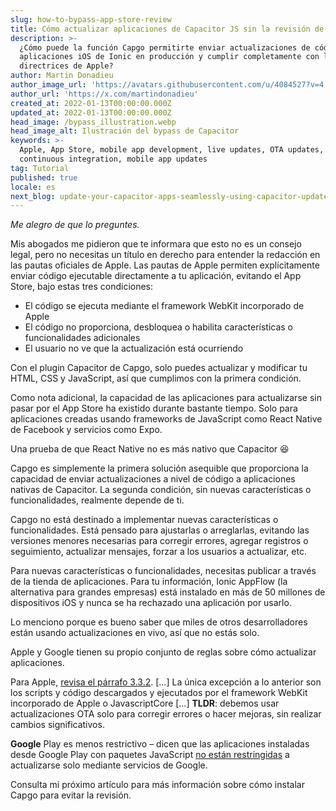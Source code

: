 ```yaml
---
slug: how-to-bypass-app-store-review
title: Cómo actualizar aplicaciones de Capacitor JS sin la revisión de la App Store.
description: >-
  ¿Cómo puede la función Capgo permitirte enviar actualizaciones de código a
  aplicaciones iOS de Ionic en producción y cumplir completamente con las
  directrices de Apple?
author: Martin Donadieu
author_image_url: 'https://avatars.githubusercontent.com/u/4084527?v=4'
author_url: 'https://x.com/martindonadieu'
created_at: 2022-01-13T00:00:00.000Z
updated_at: 2022-01-13T00:00:00.000Z
head_image: /bypass_illustration.webp
head_image_alt: Ilustración del bypass de Capacitor
keywords: >-
  Apple, App Store, mobile app development, live updates, OTA updates,
  continuous integration, mobile app updates
tag: Tutorial
published: true
locale: es
next_blog: update-your-capacitor-apps-seamlessly-using-capacitor-updater
---
```

_Me alegro de que lo preguntes._

Mis abogados me pidieron que te informara que esto no es un consejo legal, pero no necesitas un título en derecho para entender la redacción en las pautas oficiales de Apple. Las pautas de Apple permiten explícitamente enviar código ejecutable directamente a tu aplicación, evitando el App Store, bajo estas tres condiciones:

* El código se ejecuta mediante el framework WebKit incorporado de Apple
* El código no proporciona, desbloquea o habilita características o funcionalidades adicionales
* El usuario no ve que la actualización está ocurriendo

Con el plugin Capacitor de Capgo, solo puedes actualizar y modificar tu HTML, CSS y JavaScript, así que cumplimos con la primera condición.

Como nota adicional, la capacidad de las aplicaciones para actualizarse sin pasar por el App Store ha existido durante bastante tiempo.
Solo para aplicaciones creadas usando frameworks de JavaScript como React Native de Facebook y servicios como Expo.

Una prueba de que React Native no es más nativo que Capacitor 😆

Capgo es simplemente la primera solución asequible que proporciona la capacidad de enviar actualizaciones a nivel de código a aplicaciones nativas de Capacitor.
La segunda condición, sin nuevas características o funcionalidades, realmente depende de ti.

Capgo no está destinado a implementar nuevas características o funcionalidades. Está pensado para ajustarlas o arreglarlas, evitando las versiones menores necesarias para corregir errores, agregar registros o seguimiento, actualizar mensajes, forzar a los usuarios a actualizar, etc.

Para nuevas características o funcionalidades, necesitas publicar a través de la tienda de aplicaciones. Para tu información, Ionic AppFlow (la alternativa para grandes empresas) está instalado en más de 50 millones de dispositivos iOS y nunca se ha rechazado una aplicación por usarlo.

Lo menciono porque es bueno saber que miles de otros desarrolladores están usando actualizaciones en vivo, así que no estás solo.

Apple y Google tienen su propio conjunto de reglas sobre cómo actualizar aplicaciones.

Para Apple, [revisa el párrafo 3.3.2](https://developer.apple.com/programs/information/Apple_Developer_Program_Information_8_12_15.pdf/).
\[…\] La única excepción a lo anterior son los scripts y código descargados y ejecutados por el framework WebKit incorporado de Apple o JavascriptCore \[…\] __TLDR__: debemos usar actualizaciones OTA solo para corregir errores o hacer mejoras, sin realizar cambios significativos.

__Google__ Play es menos restrictivo – dicen que las aplicaciones instaladas desde Google Play con paquetes JavaScript [no están restringidas](https://support.google.com/googleplay/android-developer/answer/9888379/?hl=en) a actualizarse solo mediante servicios de Google.

Consulta mi próximo artículo para más información sobre cómo instalar Capgo para evitar la revisión.
